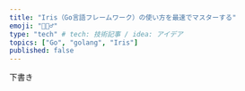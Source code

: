 ```yaml
---
title: "Iris（Go言語フレームワーク）の使い方を最速でマスターする"
emoji: "🦸🏼‍♂️"
type: "tech" # tech: 技術記事 / idea: アイデア
topics: ["Go", "golang", "Iris"]
published: false
---
```


下書き